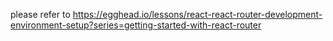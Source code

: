 please refer to https://egghead.io/lessons/react-react-router-development-environment-setup?series=getting-started-with-react-router 
